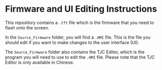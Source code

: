 # Firmware and UI Editing Instructions

This repository contains a `.tft` file which is the firmware that you need to flash onto the screen. 

In the `Source_Firmware` folder, you will find a `.HMI` file. This is the file you should edit if you want to make changes to the user interface (UI). 

The `Source_Firmware` folder also contains the TJC Editor, which is the program you will need to use to edit the `.HMI` file. Please note that the TJC Editor is only available in Chinese.

